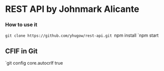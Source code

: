 # REST API by Johnmark Alicante

### How to use it
`git clone https://github.com/yhugow/rest-api.git
`npm install
`npm start

## CFIF in Git
`git config core.autocrlf true
